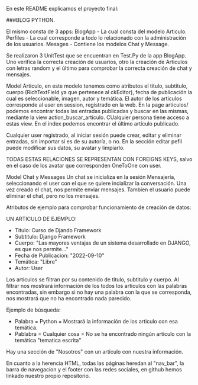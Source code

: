 
En este README explicamos el proyecto final:

###BLOG PYTHON.

El mismo consta de 3 apps:
BlogApp - La cual consta del modelo Articulo.
Perfiles - La cual corresponde a todo lo relacionado con la administración de los usuarios.
Mesages - Contiene los modelos Chat y Message.

Se realizaron 3 UnitTest que se encuentran en Test.Py de la app BlogApp. Uno verifica la correcta creación de usuarios, otro la creación de Articulos con letras random y el último para comprobar la correcta creación de chat y mensajes.

Model
Articulo, en este modelo tenemos como atributos el titulo, subtitulo, cuerpo (RichTextField ya que pertenece al ckEditor), fecha de publicación la cual es seleccionable, imagen, autor y temática.
El autor de los artículos corresponde al user en session, registrado en la web. 
En la page articulos/ podemos encontrar todas las entradas publicadas y buscar en las mismas, mediante la view action_buscar_articulo. CUalquier persona tiene acceso a estas view. En el index podemos encontrar el último artículo publicado. 

Cualquier user registrado, al iniciar sesión puede crear, editar y eliminar entradas, sin importar si es de su autoría, o no. En la sección editar pefil puede modificar sus datos, su avatar y limpiarlo.

TODAS ESTAS RELACIONES SE REPRESENTAN CON FOREIGNS KEYS, salvo en el caso de los avatar que corresponden OneToOne con user.

Model
Chat y Messages
Un chat se inicializa en la sesión Mensajería, seleccionando el user con el que se quiere incializar la conversación. Una vez creado el chat, nos permite enviar mensajes. Tambien el usuario puede eliminar el chat, pero no los mensajes.


Atributos de ejemplo para comprobar funcionamiento de creación de datos:

UN ARTICULO DE EJEMPLO:
 - Titulo: Curso de Djando Framework
 - Subtitulo: Django Framework
 - Cuerpo: "Las mayores ventajas de un sistema desarrollado en DJANGO, es que nos permite..."
 - Fecha de Publicacion: "2022-09-10"
 - Temática: "Libre"
 - Autor: User

Los artículos se filtran por su contenido de titulo, subtitulo y cuerpo.
Al filtrar nos mostrará información de los todos los articulos con las palabras encontradas, sin embargo si no hay una palabra con la que se corresponda,
nos mostrará que no ha encontrado nada parecido.

Ejemplo de búsqueda:
 - Palabra = Python = Mostrará la información de los articulo con esa temática.
 - Pablabra = Cualquier cosa = No se ha encontrado ningún artículo con la temática "tematica escrita"

Hay una sección de "Nosotros" con un artículo con nuestra información.

En cuanto a la herencia HTML, todas las páginas heredan al "nav_bar", la barra de navegacíon y el footer con las redes sociales, en github hemos linkado 
nuestro propio repositorio.
